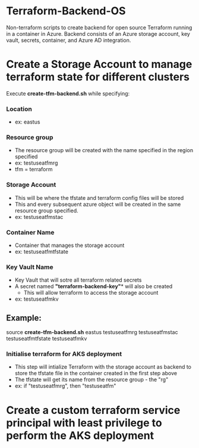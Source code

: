 # Terraform-Backend-OS
Non-terraform scripts to create backend for open source Terraform running in a container in Azure.
Backend consists of an Azure storage account, key vault, secrets, container, and Azure AD integration.

# Create a Storage Account to manage terraform state for different clusters
Execute **create-tfm-backend.sh** while specifying:
### Location
* ex: eastus
### Resource group
* The resource group will be created with the name specified in the region specified
* ex: testuseatfmrg
* tfm = terraform
### Storage Account
* This will be where the tfstate and terraform config files will be stored
* This and every subsequent azure object will be created in the same resource group specified.
* ex: testuseatfmstac
### Container Name
* Container that manages the storage account
* ex: testuseatfmtfstate
### Key Vault Name
* Key Vault that will sotre all terraform related secrets
* A secret named **"terraform-backend-key"*** will also be created
  * This will allow terraform to access the storage account
* ex: testuseatfmkv
## Example: 
source **create-tfm-backend.sh** eastus testuseatfmrg testuseatfmstac testuseatfmtfstate testuseatfmkv

### Initialise terraform for AKS deployment
* This step will intialize Terraform with the storage account as backend to store the tfstate file in the container created in the first step above
* The tfstate will get its name from the resource group - the "rg"
* ex: if "testuseatfmrg", then "testuseatfm"

# Create a custom terraform service principal with least privilege to perform the AKS deployment
